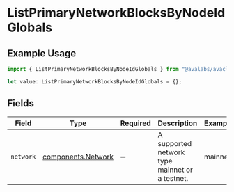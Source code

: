 # ListPrimaryNetworkBlocksByNodeIdGlobals

## Example Usage

```typescript
import { ListPrimaryNetworkBlocksByNodeIdGlobals } from "@avalabs/avacloud-sdk/models/operations";

let value: ListPrimaryNetworkBlocksByNodeIdGlobals = {};
```

## Fields

| Field                                                    | Type                                                     | Required                                                 | Description                                              | Example                                                  |
| -------------------------------------------------------- | -------------------------------------------------------- | -------------------------------------------------------- | -------------------------------------------------------- | -------------------------------------------------------- |
| `network`                                                | [components.Network](../../models/components/network.md) | :heavy_minus_sign:                                       | A supported network type mainnet or a testnet.           | mainnet                                                  |